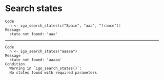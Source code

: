 # Search states

    Code
      n <- igo_search_states(c("Spain", "aaa", "france"))
    Message
      state not found: 'aaa'

---

    Code
      n <- igo_search_states("aaaaa")
    Message
      state not found: 'aaaaa'
    Condition
      Warning in `igo_search_states()`:
      No states found with required parameters

